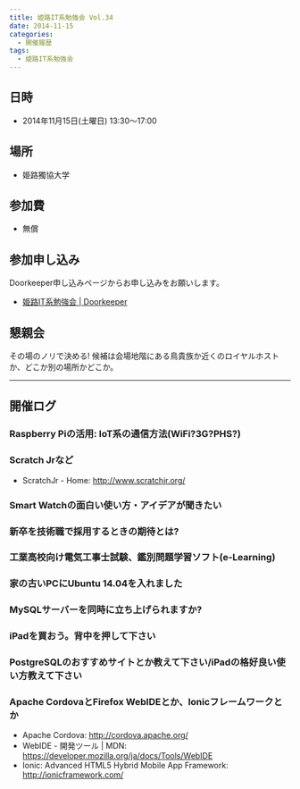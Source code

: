 ```yaml
---
title: 姫路IT系勉強会 Vol.34
date: 2014-11-15
categories:
  - 開催履歴
tags:
  - 姫路IT系勉強会
---
```


## 日時

- 2014年11月15日(土曜日) 13:30～17:00

## 場所

- 姫路獨協大学

## 参加費

- 無償

## 参加申し込み

Doorkeeper申し込みページからお申し込みをお願いします。

- [姫路IT系勉強会 | Doorkeeper](http://histudy.doorkeeper.jp/)

## 懇親会

その場のノリで決める!
候補は会場地階にある鳥貴族か近くのロイヤルホストか、どこか別の場所かどこか。

------------------------------------------------------------------------

## 開催ログ

### Raspberry Piの活用: IoT系の通信方法(WiFi?3G?PHS?)

### Scratch Jrなど

- ScratchJr - Home: <http://www.scratchjr.org/>

### Smart Watchの面白い使い方・アイデアが聞きたい

### 新卒を技術職で採用するときの期待とは?

### 工業高校向け電気工事士試験、鑑別問題学習ソフト(e-Learning)

### 家の古いPCにUbuntu 14.04を入れました

### MySQLサーバーを同時に立ち上げられますか?

### iPadを買おう。背中を押して下さい

### PostgreSQLのおすすめサイトとか教えて下さい/iPadの格好良い使い方教えて下さい

### Apache CordovaとFirefox WebIDEとか、Ionicフレームワークとか

- Apache Cordova: <http://cordova.apache.org/>
- WebIDE - 開発ツール | MDN: <https://developer.mozilla.org/ja/docs/Tools/WebIDE>
- Ionic: Advanced HTML5 Hybrid Mobile App Framework: <http://ionicframework.com/>

